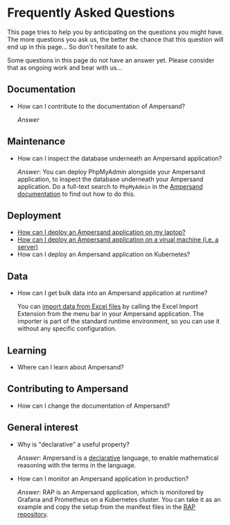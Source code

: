 # Frequently Asked Questions

This page tries to help you by anticipating on the questions you might have.
The more questions you ask us, the better the chance that this question will end up in this page...
So don't hesitate to ask.

Some questions in this page do not have an answer yet. Please consider that as ongoing work and bear with us...

##  Documentation
* How can I contribute to the documentation of Ampersand?

  *Answer*

##  Maintenance
* How can I inspect the database underneath an Ampersand application?

  *Answer*: You can deploy PhpMyAdmin alongside your Ampersand application, to inspect the database underneath your Ampersand application. Do a full-text search to `PhpMyAdmin` in the [Ampersand documentation](https://ampersandtarski.github.io) to find out how to do this.

## Deployment
* [How can I deploy an Ampersand application on my laptop?](installing-ampersand.md)
* [How can I deploy an Ampersand application on a virual machine (i.e. a server)](installing-ampersand.md)
* How can I deploy an Ampersand application on Kubernetes?

##  Data
* How can I get bulk data into an Ampersand application at runtime?

   You can [import data from Excel files](../the-excel-importer.md) by calling the Excel Import Extension from the menu bar in your Ampersand application. The importer is part of the standard runtime environment, so you can use it without any specific configuration.

##  Learning
* Where can I learn about Ampersand?

##  Contributing to Ampersand
* How can I change the documentation of Ampersand?

##  General interest
* Why is "declarative" a useful property?

  *Answer*: Ampersand is a [declarative](../conceptual/why-declarative.md) language, to enable mathematical reasoning with the terms in the language.

* How can I monitor an Ampersand application in production?

  *Answer*: RAP is an Ampersand application, which is monitored by Grafana and Prometheus on a Kubernetes cluster. You can take it as an example and copy the setup from the manifest files in the [RAP repository](https://github.com/AmpersandTarski/RAP).